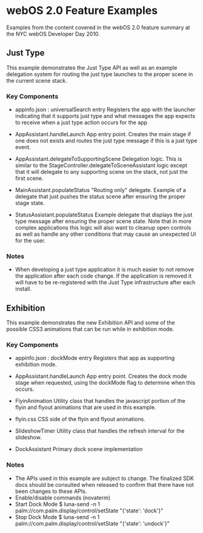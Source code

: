 # webOS 2.0 Feature Examples
Examples from the content covered in the webOS 2.0 feature summary at the NYC webOS Developer Day 2010.

## Just Type
This example demonstrates the Just Type API as well as an example delegation system for routing the 
just type launches to the proper scene in the current scene stack.

### Key Components
 * appinfo.json : universalSearch entry
    Registers the app with the launcher indicating that it supports just type and what messages the app expects to
    receive when a just type action occurs for the app

 * AppAssistant.handleLaunch
    App entry point. Creates the main stage if one does not exists and routes the just type message if this is a just
    type event.

 * AppAssistant.delegateToSupportingScene
    Delegation logic. This is similar to the StageController.delegateToSceneAssistant logic except that it will delegate
    to any supporting scene on the stack, not just the first scene.

 * MainAssistant.populateStatus
    "Routing only" delegate. Example of a delegate that just pushes the status scene after ensuring the proper stage state.

 * StatusAssistant.populateStatus
    Example delegate that displays the just type message after ensuring the proper scene state. Note that in more complex
    applications this logic will also want to cleanup open controls as well as handle any other conditions that may cause
    an unexpected UI for the user.

### Notes
 * When developing a just type application it is much easier to not remove the application after each code change. If the application is removed it will have to be re-registered with the Just Type infrastructure after each install.

## Exhibition
This example demonstrates the new Exhibition API and some of the possible CSS3 animations that can be run while in exhibition mode.

### Key Components
 * appinfo.json : dockMode entry
    Registers that app as supporting exhibition mode.

 * AppAssistant.handleLaunch
    App entry point. Creates the dock mode stage when requested, using the dockMode flag to determine when this occurs.

 * FlyinAnimation
    Utility class that handles the javascript portion of the flyin and flyout animations that are used in this example.
 * flyin.css
    CSS side of the flyin and flyout animations.

 * SlideshowTimer
    Utility class that handles the refresh interval for the slideshow.

 * DockAssistant
    Primary dock scene implementation

### Notes
 * The APIs used in this example are subject to change. The finalized SDK docs should be consulted when released to confirm that there have not been changes to these APIs.
 * Enable/disable commands (novaterm)
  * Start Dock Mode
    $ luna-send -n 1 palm://com.palm.display/control/setState "{'state': 'dock'}"
  * Stop Dock Mode
    $ luna-send -n 1 palm://com.palm.display/control/setState "{'state': 'undock'}"
